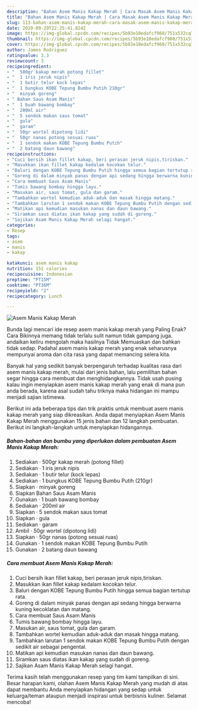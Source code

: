 ```yaml
---
description: "Bahan Asem Manis Kakap Merah | Cara Masak Asem Manis Kakap Merah Yang Bisa Manjain Lidah"
title: "Bahan Asem Manis Kakap Merah | Cara Masak Asem Manis Kakap Merah Yang Bisa Manjain Lidah"
slug: 113-bahan-asem-manis-kakap-merah-cara-masak-asem-manis-kakap-merah-yang-bisa-manjain-lidah
date: 2020-09-29T22:25:41.824Z
image: https://img-global.cpcdn.com/recipes/5b93e10edafcf960/751x532cq70/asem-manis-kakap-merah-foto-resep-utama.jpg
thumbnail: https://img-global.cpcdn.com/recipes/5b93e10edafcf960/751x532cq70/asem-manis-kakap-merah-foto-resep-utama.jpg
cover: https://img-global.cpcdn.com/recipes/5b93e10edafcf960/751x532cq70/asem-manis-kakap-merah-foto-resep-utama.jpg
author: James Rodriguez
ratingvalue: 3.3
reviewcount: 3
recipeingredient:
- "  500gr kakap merah potong fillet"
- "  1 iris jeruk nipis"
- "  1 butir telur kock lepas"
- "  1 bungkus KOBE Tepung Bumbu Putih 210gr"
- "  minyak goreng"
- " Bahan Saus Asam Manis"
- "  1 buah bawang bombay"
- "  200ml air"
- "  5 sendok makan saus tomat"
- "  gula"
- "  garam"
- "  50gr wortel dipotong lidi"
- "  50gr nanas potong sesuai ruas"
- "  1 sendok makan KOBE Tepung Bumbu Putih"
- "  2 batang daun bawang"
recipeinstructions:
- "Cuci bersih ikan fillet kakap, beri perasan jeruk nipis,tiriskan."
- "Masukkan ikan fillet kakap kedalam kocokan telur."
- "Baluri dengan KOBE Tepung Bumbu Putih hingga semua bagian tertutup rata."
- "Goreng di dalam minyak panas dengan api sedang hingga berwarna kuning kecoklatan dan matang."
- "Cara membuat Saus Asam Manis"
- "Tumis bawang bombay hingga layu."
- "Masukan air, saus tomat, gula dan garam."
- "Tambahkan wortel kemudian aduk-aduk dan masak hingga matang."
- "Tambahkan larutan 1 sendok makan KOBE Tepung Bumbu Putih dengan sedikit air sebagai pengental."
- "Matikan api kemudian masukan nanas dan daun bawang."
- "Siramkan saus diatas ikan kakap yang sudah di goreng."
- "Sajikan Asam Manis Kakap Merah selagi hangat."
categories:
- Resep
tags:
- asem
- manis
- kakap

katakunci: asem manis kakap 
nutrition: 151 calories
recipecuisine: Indonesian
preptime: "PT15M"
cooktime: "PT36M"
recipeyield: "2"
recipecategory: Lunch

---
```



![Asem Manis Kakap Merah](https://img-global.cpcdn.com/recipes/5b93e10edafcf960/751x532cq70/asem-manis-kakap-merah-foto-resep-utama.jpg)

Bunda lagi mencari ide resep asem manis kakap merah yang Paling Enak? Cara Bikinnya memang tidak terlalu sulit namun tidak gampang juga. andaikan keliru mengolah maka hasilnya Tidak Memuaskan dan bahkan tidak sedap. Padahal asem manis kakap merah yang enak seharusnya mempunyai aroma dan cita rasa yang dapat memancing selera kita.



Banyak hal yang sedikit banyak berpengaruh terhadap kualitas rasa dari asem manis kakap merah, mulai dari jenis bahan, lalu pemilihan bahan segar hingga cara membuat dan menghidangkannya. Tidak usah pusing kalau ingin menyiapkan asem manis kakap merah yang enak di mana pun anda berada, karena asal sudah tahu triknya maka hidangan ini mampu menjadi sajian istimewa.


Berikut ini ada beberapa tips dan trik praktis untuk membuat asem manis kakap merah yang siap dikreasikan. Anda dapat menyiapkan Asem Manis Kakap Merah menggunakan 15 jenis bahan dan 12 langkah pembuatan. Berikut ini langkah-langkah untuk menyiapkan hidangannya.

<!--inarticleads1-->

##### Bahan-bahan dan bumbu yang diperlukan dalam pembuatan Asem Manis Kakap Merah:

1. Sediakan  · 500gr kakap merah (potong fillet)
1. Sediakan  · 1 iris jeruk nipis
1. Sediakan  · 1 butir telur (kock lepas)
1. Sediakan  · 1 bungkus KOBE Tepung Bumbu Putih (210gr)
1. Siapkan  · minyak goreng
1. Siapkan  Bahan Saus Asam Manis
1. Gunakan  · 1 buah bawang bombay
1. Sediakan  · 200ml air
1. Siapkan  · 5 sendok makan saus tomat
1. Siapkan  · gula
1. Sediakan  · garam
1. Ambil  · 50gr wortel (dipotong lidi)
1. Siapkan  · 50gr nanas (potong sesuai ruas)
1. Gunakan  · 1 sendok makan KOBE Tepung Bumbu Putih
1. Gunakan  · 2 batang daun bawang




<!--inarticleads2-->

##### Cara membuat Asem Manis Kakap Merah:

1. Cuci bersih ikan fillet kakap, beri perasan jeruk nipis,tiriskan.
1. Masukkan ikan fillet kakap kedalam kocokan telur.
1. Baluri dengan KOBE Tepung Bumbu Putih hingga semua bagian tertutup rata.
1. Goreng di dalam minyak panas dengan api sedang hingga berwarna kuning kecoklatan dan matang.
1. Cara membuat Saus Asam Manis
1. Tumis bawang bombay hingga layu.
1. Masukan air, saus tomat, gula dan garam.
1. Tambahkan wortel kemudian aduk-aduk dan masak hingga matang.
1. Tambahkan larutan 1 sendok makan KOBE Tepung Bumbu Putih dengan sedikit air sebagai pengental.
1. Matikan api kemudian masukan nanas dan daun bawang.
1. Siramkan saus diatas ikan kakap yang sudah di goreng.
1. Sajikan Asam Manis Kakap Merah selagi hangat.




Terima kasih telah menggunakan resep yang tim kami tampilkan di sini. Besar harapan kami, olahan Asem Manis Kakap Merah yang mudah di atas dapat membantu Anda menyiapkan hidangan yang sedap untuk keluarga/teman ataupun menjadi inspirasi untuk berbisnis kuliner. Selamat mencoba!
